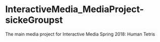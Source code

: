 # InteractiveMedia_MediaProject-sickeGroupst
The main media project for Interactive Media Spring 2018: Human Tetris
